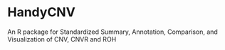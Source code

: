 # HandyCNV
An R package for Standardized Summary, Annotation, Comparison, and Visualization of CNV, CNVR and ROH

